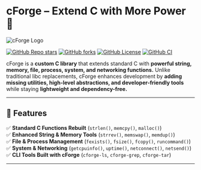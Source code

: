 # cForge – Extend C with More Power 🚀  

![cForge Logo](docs/logo.jpeg)

[![GitHub Repo stars](https://img.shields.io/github/stars/Ahren27/cForge?style=social)](https://github.com/Ahren27/cForge/stargazers)
[![GitHub forks](https://img.shields.io/github/forks/Ahren27/cForge?style=social)](https://github.com/Ahren27/cForge/network/members)
[![GitHub License](https://img.shields.io/github/license/Ahren27/cForge)](LICENSE)
[![GitHub CI](https://github.com/Ahren27/cForge/actions/workflows/ci.yml/badge.svg)](https://github.com/Ahren27/cForge/actions)


cForge is a **custom C library** that extends standard C with **powerful string, memory, file, process, system, and networking functions.** Unlike traditional libc replacements, cForge enhances development by **adding missing utilities, high-level abstractions, and developer-friendly tools** while staying **lightweight and dependency-free.**

---

## 📌 Features  

✅ **Standard C Functions Rebuilt** (`strlen()`, `memcpy()`, `malloc()`)  
✅ **Enhanced String & Memory Tools** (`strrev()`, `memswap()`, `memdup()`)  
✅ **File & Process Management** (`fexists()`, `fsize()`, `fcopy()`, `runcommand()`)  
✅ **System & Networking** (`getcpuinfo()`, `uptime()`, `netconnect()`, `netsend()`)  
✅ **CLI Tools Built with cForge** (`cforge-ls`, `cforge-grep`, `cforge-tar`)  

---
